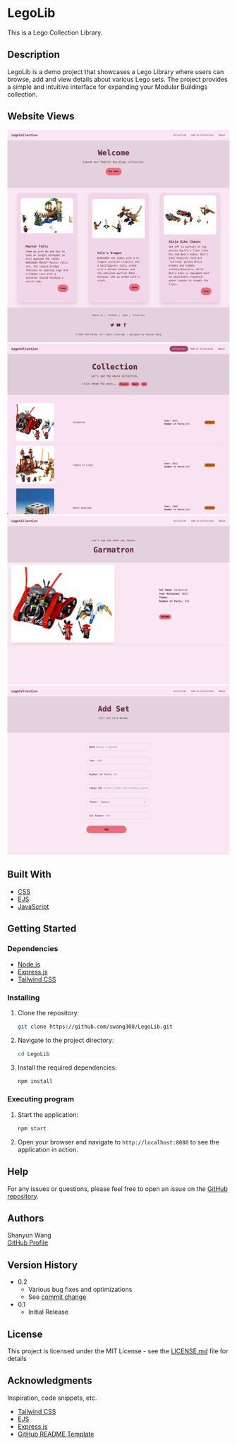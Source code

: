 # LegoLib
This is a Lego Collection Library.

## Description

LegoLib is a demo project that showcases a Lego Library where users can browse, add and view details about various Lego sets. The project provides a simple and intuitive interface for expanding your Modular Buildings collection.

## Website Views
![Homepage](./md/img/homepage.png)
![Items](./md/img/items.png)
![Item Deatils](./md/img/item_detail.png)
![Add Set](./md/img/add_set.png)

## Built With
* [CSS](https://developer.mozilla.org/en-US/docs/Web/CSS)
* [EJS](https://ejs.co/)
* [JavaScript](https://developer.mozilla.org/en-US/docs/Web/JavaScript)

## Getting Started

### Dependencies
* [Node.js](https://nodejs.org/en)
* [Express.js](https://expressjs.com/)
* [Tailwind CSS](https://tailwindcss.com/)

### Installing
1. Clone the repository:
   ```bash
   git clone https://github.com/swang308/LegoLib.git
   ```
2. Navigate to the project directory:
   ```bash
   cd LegoLib
   ```
3. Install the required dependencies:
   ```bash
   npm install
   ```

### Executing program

1. Start the application:
   ```bash
   npm start
   ```
2. Open your browser and navigate to `http://localhost:8080` to see the application in action.

## Help

For any issues or questions, please feel free to open an issue on the [GitHub repository](https://github.com/swang308/LegoLib/issues).

## Authors

Shanyun Wang  
[GitHub Profile](https://github.com/swang308)

## Version History

* 0.2
    * Various bug fixes and optimizations
    * See [commit change](https://github.com/swang308/LegoLib/commits/main)
* 0.1
    * Initial Release

## License

This project is licensed under the MIT License - see the [LICENSE.md](LICENSE.md) file for details

## Acknowledgments

Inspiration, code snippets, etc.
* [Tailwind CSS](https://tailwindcss.com)
* [EJS](https://ejs.co/)
* [Express.js](https://expressjs.com)
* [GitHub README Template](https://gist.github.com/DomPizzie/7a5ff55ffa9081f2de27c315f5018afc)